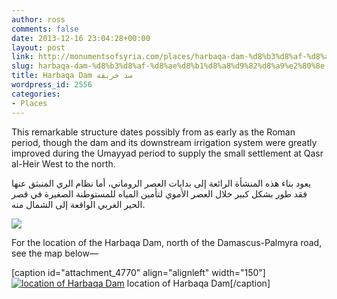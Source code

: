 ```yaml
---
author: ross
comments: false
date: 2013-12-16 23:04:28+00:00
layout: post
link: http://monumentsofsyria.com/places/harbaqa-dam-%d8%b3%d8%af-%d8%ae%d8%b1%d8%a8%d9%82%d8%a9%e2%80%8e/
slug: harbaqa-dam-%d8%b3%d8%af-%d8%ae%d8%b1%d8%a8%d9%82%d8%a9%e2%80%8e
title: Harbaqa Dam سد خربقة‎
wordpress_id: 2556
categories:
- Places
---
```


This remarkable structure dates possibly from as early as the Roman period, though the dam and its downstream irrigation system were greatly improved during the Umayyad period to supply the small settlement at Qasr al-Heir West to the north.


يعود بناء هذه المنشأة الرائعة إلى بدايات العصر الروماني، أما نظام الري المنبثق عنها فقد طور بشكل كبير خلال العصر الأموي لتأمين المياه للمستوطنة الصغيرة في قصر الحير الغربي الواقعة إلى الشمال منه.




![](http://monumentsofsyria.com/nextgen-attach_to_post/preview/id--2566)

For the location of the Harbaqa Dam, north of the Damascus-Palmyra road, see the map below—

[caption id="attachment_4770" align="alignleft" width="150"][![location of Harbaqa Dam](http://monumentsofsyria.com/wp/wp-content/uploads/Harbaqa-location-150x150.png)](http://monumentsofsyria.com/wp/wp-content/uploads/Harbaqa-location.png) location of Harbaqa Dam[/caption]


